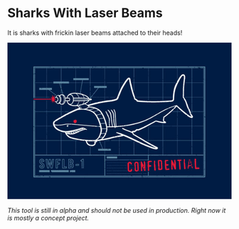 # Sharks With Laser Beams
It is sharks with frickin laser beams attached to their heads!

<p align="center">
  <img src="https://github.com/scrubmx/sharks-with-laser-beams/blob/master/sharks-with-laser-beams.jpg?raw=true" alt="The Button"/>
</p>

*This tool is still in alpha and should not be used in production. Right now it is mostly a concept project.*
